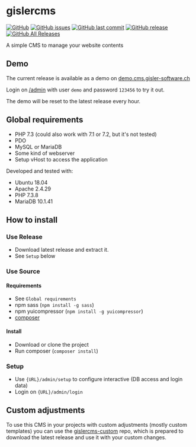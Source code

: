 # gislercms

[![GitHub](https://img.shields.io/github/license/dominicgisler/gislercms)](https://github.com/dominicgisler/gislercms/blob/master/LICENSE)
[![GitHub issues](https://img.shields.io/github/issues/dominicgisler/gislercms)](https://github.com/dominicgisler/gislercms/issues)
[![GitHub last commit](https://img.shields.io/github/last-commit/dominicgisler/gislercms/dev)](https://github.com/dominicgisler/gislercms/commits/dev)
[![GitHub release](https://img.shields.io/github/release/dominicgisler/gislercms)](https://github.com/dominicgisler/gislercms/releases)
[![GitHub All Releases](https://img.shields.io/github/downloads/dominicgisler/gislercms/total)](https://github.com/dominicgisler/gislercms/releases)

A simple CMS to manage your website contents

## Demo

The current release is available as a demo on [demo.cms.gisler-software.ch](https://demo.cms.gisler-software.ch)

Login on [/admin](https://demo.cms.gisler-software.ch/admin) with user `demo` and password `123456` to try it out.

The demo will be reset to the latest release every hour.

## Global requirements

- PHP 7.3 (could also work with 7.1 or 7.2, but it's not tested)
- PDO
- MySQL or MariaDB
- Some kind of webserver
- Setup vHost to access the application

Developed and tested with:

- Ubuntu 18.04
- Apache 2.4.29
- PHP 7.3.8
- MariaDB 10.1.41

## How to install

### Use Release

- Download latest release and extract it.
- See `Setup` below

### Use Source

#### Requirements

- See `Global requirements`
- npm sass (`npm install -g sass`)
- npm yuicompressor (`npm install -g yuicompressor`)
- [composer](https://getcomposer.org/download/)

#### Install

- Download or clone the project
- Run composer (`composer install`)

### Setup

- Use `{URL}/admin/setup` to configure interactive (DB access and login data)
- Login on `{URL}/admin/login`

## Custom adjustments

To use this CMS in your projects with custom adjustments (mostly custom templates) you can use the [gislercms-custom](https://github.com/dominicgisler/gislercms-custom) repo, which is prepared to download the latest release and use it with your custom changes.

